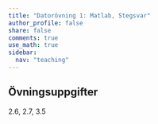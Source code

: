 ```yaml
---
title: "Datorövning 1: Matlab, Stegsvar"
author_profile: false
share: false
comments: true
use_math: true
sidebar:
  nav: "teaching"
---
```


## Övningsuppgifter
2.6, 2.7, 3.5
